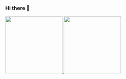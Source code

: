 ### Hi there 👋

<div>
  <a href="https//github.com/matheuz0liveira">
  <img height="180em" src="https://github-readme-stats.vercel.app/api?username=matheuz0liveira&show_icons=true&theme=dracula&include_all_commits=true&count_private=false"/>
  <img height="180em" src="https://github-readme-stats.vercel.app/api/top-langs/?username=matheuz0liveira&layout=compact&langs_count=16&theme=dracula" />
<div\>

